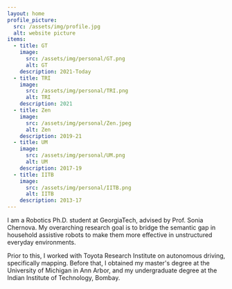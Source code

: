 ```yaml
---
layout: home
profile_picture:
  src: /assets/img/profile.jpg
  alt: website picture
items:
  - title: GT
    image:
      src: /assets/img/personal/GT.png
      alt: GT
    description: 2021-Today
  - title: TRI
    image:
      src: /assets/img/personal/TRI.png
      alt: TRI
    description: 2021
  - title: Zen
    image:
      src: /assets/img/personal/Zen.jpeg
      alt: Zen
    description: 2019-21
  - title: UM
    image:
      src: /assets/img/personal/UM.png
      alt: UM
    description: 2017-19
  - title: IITB
    image:
      src: /assets/img/personal/IITB.png
      alt: IITB
    description: 2013-17
---
```


<p>
  I am a Robotics Ph.D. student at GeorgiaTech, advised by Prof. Sonia Chernova. My overarching research goal is to bridge the semantic gap in household assistive robots to make them more effective in unstructured everyday environments.
</p>
<p>
  Prior to this, I worked with Toyota Research Institute on autonomous driving, specifically mapping. Before that, I obtained my master's degree at the University of Michigan in Ann Arbor, and my undergraduate degree at the Indian Institute of Technology, Bombay.
</p>
